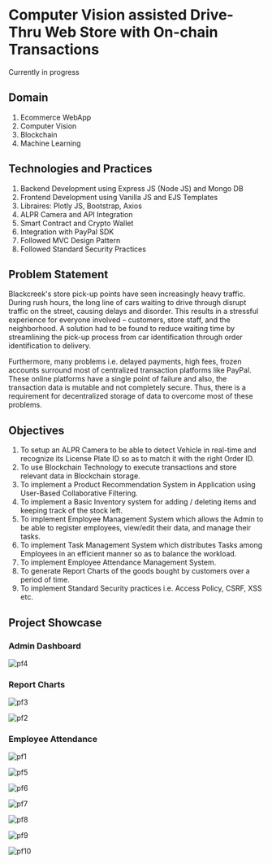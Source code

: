 # Computer Vision assisted Drive-Thru Web Store with On-chain Transactions
Currently in progress

## Domain
1. Ecommerce WebApp
2. Computer Vision
3. Blockchain
4. Machine Learning

## Technologies and Practices
1. Backend Development using Express JS (Node JS) and Mongo DB
2. Frontend Development using Vanilla JS and EJS Templates
3. Libraires: Plotly JS, Bootstrap, Axios
4. ALPR Camera and API Integration
5. Smart Contract and Crypto Wallet
6. Integration with PayPal SDK
7. Followed MVC Design Pattern 
8. Followed Standard Security Practices

## Problem Statement
Blackcreek's store pick-up points have seen increasingly heavy traffic. During rush hours, the long line of cars waiting to drive through disrupt traffic on the street, causing delays and disorder. This results in a stressful experience for everyone involved – customers, store staff, and the neighborhood.
A solution had to be found to reduce waiting time by streamlining the pick-up process from car identification through order identification to delivery.

Furthermore, many problems i.e. delayed payments, high fees, frozen accounts surround most of centralized transaction platforms like PayPal. These online platforms have a single point of failure and also, the transaction data is mutable and not completely secure.
Thus, there is a requirement for decentralized storage of data to overcome most of these problems.

## Objectives
1. To setup an ALPR Camera to be able to detect Vehicle in real-time and recognize its License Plate ID so as to match it with the right Order ID.
2. To use Blockchain Technology to execute transactions and store relevant data in Blockchain storage.
3. To implement a Product Recommendation System in Application using User-Based Collaborative Filtering.
4. To implement a Basic Inventory system for adding / deleting items and keeping track of the stock left.
5. To implement Employee Management System which allows the Admin to be able to register employees, view/edit their data, and manage their tasks.
6. To implement Task Management System which distributes Tasks among Employees in an efficient manner so as to balance the workload.
7. To implement Employee Attendance Management System.
8. To generate Report Charts of the goods bought by customers over a period of time.
9. To implement Standard Security practices i.e. Access Policy, CSRF, XSS etc.


## Project Showcase
### Admin Dashboard
![pf4](https://user-images.githubusercontent.com/115668271/203647879-056372e6-2531-40f9-866b-b7fa780380da.png)


### Report Charts
![pf3](https://user-images.githubusercontent.com/115668271/203648143-1c50011f-9d32-4c4f-be7b-2ad073a4d006.png)

![pf2](https://user-images.githubusercontent.com/115668271/203648210-3e33abae-b08e-4ff0-9d46-91c544004712.png)


### Employee Attendance
![pf1](https://user-images.githubusercontent.com/115668271/203648176-4af689c3-9e5d-4b9b-9678-52c1889fab6c.png)

![pf5](https://user-images.githubusercontent.com/115668271/203648320-20d52f08-8308-4c35-886d-3f368bf99c1b.png)

![pf6](https://user-images.githubusercontent.com/115668271/203648355-66844d40-885c-426c-aa43-09d85b00151a.png)

![pf7](https://user-images.githubusercontent.com/115668271/203648351-ba53a047-c5e0-4352-8fa0-8da3f3710020.png)

![pf8](https://user-images.githubusercontent.com/115668271/203648347-524a77f6-bc10-4f13-ade4-6901a111a075.png)

![pf9](https://user-images.githubusercontent.com/115668271/203648363-6f13cbd3-3708-4542-9d8c-961ee4e888f6.png)

![pf10](https://user-images.githubusercontent.com/115668271/203648358-f8271cc8-e1cc-4db3-8a22-0b0f02341a94.png)

